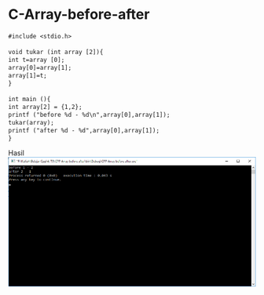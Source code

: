 # C-Array-before-after

    #include <stdio.h>

    void tukar (int array [2]){
    int t=array [0];
    array[0]=array[1];
    array[1]=t;
    }

    int main (){
    int array[2] = {1,2};
    printf ("before %d - %d\n",array[0],array[1]);
    tukar(array);
    printf ("after %d - %d",array[0],array[1]);
    }
    
Hasil
![img](https://github.com/Rafflesia3/C-Array-before-after/blob/master/C++%20Array%20before%20after.png?raw=true)
